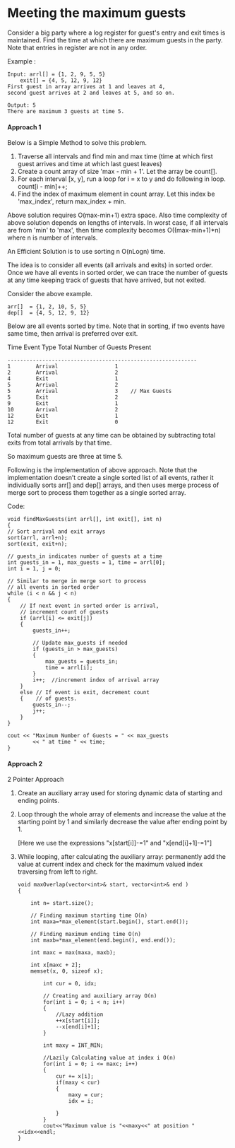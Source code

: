# Meeting the maximum guests

Consider a big party where a log register for guest's entry and exit times is maintained. Find the time at which there are maximum guests in the party. Note that entries in register are not in any order.

Example :

    Input: arrl[] = {1, 2, 9, 5, 5}
        exit[] = {4, 5, 12, 9, 12}
    First guest in array arrives at 1 and leaves at 4,
    second guest arrives at 2 and leaves at 5, and so on.

    Output: 5
    There are maximum 3 guests at time 5.

#### Approach 1

Below is a Simple Method to solve this problem.

1. Traverse all intervals and find min and max time (time at which first guest arrives and time at which last guest leaves)
2. Create a count array of size 'max - min + 1'. Let the array be count[].
3. For each interval [x, y], run a loop for i = x to y and do following in loop.
   count[i - min]++;
4. Find the index of maximum element in count array. Let this index be 'max_index', return max_index + min.

Above solution requires O(max-min+1) extra space. Also time complexity of above solution depends on lengths of intervals. In worst case, if all intervals are from 'min' to 'max', then time complexity becomes O((max-min+1)\*n) where n is number of intervals.

An Efficient Solution is to use sorting n O(nLogn) time.

The idea is to consider all events (all arrivals and exits) in sorted order. Once we have all events in sorted order, we can trace the number of guests at any time keeping track of guests that have arrived, but not exited.

Consider the above example.

    arr[]  = {1, 2, 10, 5, 5}
    dep[]  = {4, 5, 12, 9, 12}

Below are all events sorted by time. Note that in sorting, if two
events have same time, then arrival is preferred over exit.

Time Event Type Total Number of Guests Present

    ------------------------------------------------------------
    1        Arrival                  1
    2        Arrival                  2
    4        Exit                     1
    5        Arrival                  2
    5        Arrival                  3    // Max Guests
    5        Exit                     2
    9        Exit                     1
    10       Arrival                  2
    12       Exit                     1
    12       Exit                     0

Total number of guests at any time can be obtained by subtracting
total exits from total arrivals by that time.

So maximum guests are three at time 5.

Following is the implementation of above approach. Note that the implementation doesn’t create a single sorted list of all events, rather it individually sorts arr[] and dep[] arrays, and then uses merge process of merge sort to process them together as a single sorted array.

Code:

    void findMaxGuests(int arrl[], int exit[], int n)
    {
    // Sort arrival and exit arrays
    sort(arrl, arrl+n);
    sort(exit, exit+n);

    // guests_in indicates number of guests at a time
    int guests_in = 1, max_guests = 1, time = arrl[0];
    int i = 1, j = 0;

    // Similar to merge in merge sort to process
    // all events in sorted order
    while (i < n && j < n)
    {
        // If next event in sorted order is arrival,
        // increment count of guests
        if (arrl[i] <= exit[j])
        {
            guests_in++;

            // Update max_guests if needed
            if (guests_in > max_guests)
            {
                max_guests = guests_in;
                time = arrl[i];
            }
            i++;  //increment index of arrival array
        }
        else // If event is exit, decrement count
        {    // of guests.
            guests_in--;
            j++;
        }
    }

    cout << "Maximum Number of Guests = " << max_guests
            << " at time " << time;
    }

#### Approach 2

2 Pointer Approach

1.  Create an auxiliary array used for storing dynamic data of starting and ending points.
2.  Loop through the whole array of elements and increase the value at the starting point by 1 and similarly decrease the value after ending point by 1.

    [Here we use the expressions "x[start[i]]-=1" and "x[end[i]+1]-=1"]

3.  While looping, after calculating the auxiliary array: permanently add the value at current index and check for the maximum valued index traversing from left to right.

        void maxOverlap(vector<int>& start, vector<int>& end )
        {

            int n= start.size();

            // Finding maximum starting time O(n)
            int maxa=*max_element(start.begin(), start.end());

            // Finding maximum ending time O(n)
            int maxb=*max_element(end.begin(), end.end());

            int maxc = max(maxa, maxb);

            int x[maxc + 2];
            memset(x, 0, sizeof x);

                int cur = 0, idx;

                // Creating and auxiliary array O(n)
                for(int i = 0; i < n; i++)
                {
                    //Lazy addition
                    ++x[start[i]];
                    --x[end[i]+1];
                }

                int maxy = INT_MIN;

                //Lazily Calculating value at index i O(n)
                for(int i = 0; i <= maxc; i++)
                {
                    cur += x[i];
                    if(maxy < cur)
                    {
                        maxy = cur;
                        idx = i;

                    }
                }
                cout<<"Maximum value is "<<maxy<<" at position "<<idx<<endl;
        }
